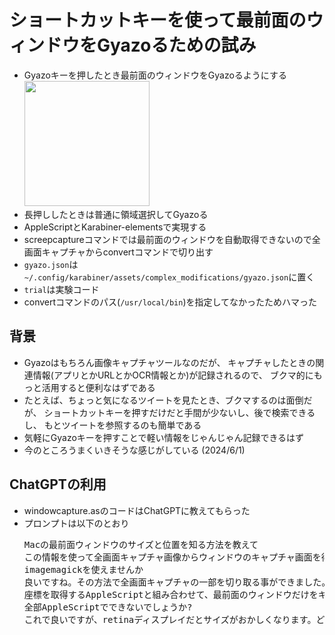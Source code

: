 <h1>ショートカットキーを使って最前面のウィンドウをGyazoるための試み</h1>

<ul>
  <li>Gyazoキーを押したとき最前面のウィンドウをGyazoるようにする<br>
    <img src="https://i.gyazo.com/5a432cf5753e954ceb0069d0dbb5cde4.jpg" width=200px>
  </li>
  <li>長押ししたときは普通に領域選択してGyazoる</li>
  <li>AppleScriptとKarabiner-elementsで実現する</li>
  <li>screepcaptureコマンドでは最前面のウィンドウを自動取得できないので全画面キャプチャからconvertコマンドで切り出す</li>
  <li><code>gyazo.json</code>は<code>~/.config/karabiner/assets/complex_modifications/gyazo.json</code>に置く</li>
  <li><code>trial</code>は実験コード</li>
  <li>convertコマンドのパス(<code>/usr/local/bin</code>)を指定してなかったためハマった
</ul>

<h2>背景</h2>

<ul>
  <li>Gyazoはもちろん画像キャプチャツールなのだが、
    キャプチャしたときの関連情報(アプリとかURLとかOCR情報とか)が記録されるので、
    ブクマ的にもっと活用すると便利なはずである
  </li>
  <li>たとえば、ちょっと気になるツイートを見たとき、ブクマするのは面倒だが、
    ショートカットキーを押すだけだと手間が少ないし、後で検索できるし、
    もとツイートを参照するのも簡単である
  </li>
  <li>気軽にGyazoキーを押すことで軽い情報をじゃんじゃん記録できるはず</li>
  <li>今のところうまくいきそうな感じがしている (2024/6/1)</li>
</ul>

<h2>ChatGPTの利用</h2>

<ul>
  <li>windowcapture.asのコードはChatGPTに教えてもらった</li>
  <li>プロンプトは以下のとおり
    <pre>
Macの最前面ウィンドウのサイズと位置を知る方法を教えて
この情報を使って全画面キャプチャ画像からウィンドウのキャプチャ画面を得るコードを教えて
imagemagickを使えませんか
良いですね。その方法で全画面キャプチャの一部を切り取る事ができました。ではさっきの、最前面のウィンドウの\\
座標を取得するAppleScriptと組み合わせて、最前面のウィンドウだけをキャプチャするツールを作ってください
全部AppleScriptでできないでしょうか?
これで良いですが、retinaディスプレイだとサイズがおかしくなります。どう対応すれば良いでしょうか?
    </pre>
  </li>
</ul>



